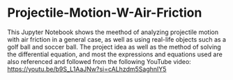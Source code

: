 # Projectile-Motion-W-Air-Friction
This Jupyter Notebook shows the meethod of analyzing projectile motion with air friction in a general case, as well as using real-life objects such as a golf ball and soccer ball. The project idea as well as the method of solving the differential equation, and most the expressions and equations used are also referenced and followed from the following YouTube video: https://youtu.be/b9S_L1AaJNw?si=cALhzdm5SaghnIY5 
